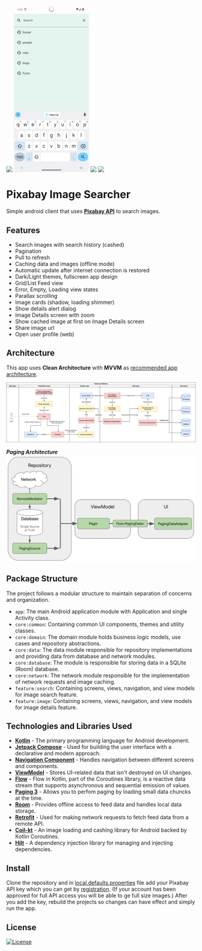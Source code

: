 <img src="screenshots/screen_1.png" width="200"> <img src="screenshots/screen_2.png" width="200"> <img src="screenshots/screen_5.png" width="200"> <img src="screenshots/screen_4.png" width="200"> 


# Pixabay Image Searcher

 Simple android client that uses [**Pixabay API**](https://pixabay.com/api/docs/#api_search_images) to search images. 

## Features

  - Search images with search history (cashed)
  - Pagination 
  - Pull to refresh
  - Caching data and images (offline mode)
  - Automatic update after internet connection is restored
  - Dark/Light themes, fullscreen app design
  - Grid/List Feed view
  - Error, Empty, Loading view states
  - Parallax scrolling
  - Image cards (shadow, loading shimmer)
  - Show details alert dialog
  - Image Details screen with zoom
  - Show cached image at first on Image Details screen 
  - Share image url
  - Open user profile (web)

 ## Architecture

This app uses **Clean Architecture** with **MVVM** as [recommended app architecture](https://developer.android.com/jetpack/docs/guide#recommended-app-arch).

![](screenshots/architecture.webp)

***Paging Architecture***
![](screenshots/paging3.svg)

## Package Structure

The project follows a modular structure to maintain separation of concerns and organization.

- `app`: The main Android application module with Application and single Activity class.
- `core:common`: Containing common UI components, themes and utility classes.
- `core:domain`: The domain module holds business logic models, use cases and repository abstractions.
- `core:data`: The data module responsible for repository implementations and providing data from database and network modules.
- `core:database`: The module is responsible for storing data in a SQLite (Room) database.
- `core:network`: The network module responsible for the implementation of network requests and image caching.
- `feature:search`: Containing screens, views, navigation, and view models for image search feature.
- `feature:image`: Containing screens, views, navigation, and view models for image details feature.

## Technologies and Libraries Used

- [**Kotlin**](https://kotlinlang.org/) - The primary programming language for Android development.
- [**Jetpack Compose**](https://developer.android.com/jetpack/compose) - Used for building the user interface with a declarative and modern approach.
- [**Navigation Component**](https://developer.android.com/jetpack/compose/navigation) - Handles navigation between different screens and components.
- [**ViewModel**](https://developer.android.com/topic/libraries/architecture/viewmodel) - Stores UI-related data that isn't destroyed on UI changes.
- [**Flow**](https://kotlin.github.io/kotlinx.coroutines/kotlinx-coroutines-core/kotlinx.coroutines.flow/-flow/) - Flow in Kotlin, part of the Coroutines library, is a reactive data stream that supports asynchronous and sequential emission of values.
- [**Paging 3**](https://developer.android.com/topic/libraries/architecture/paging/v3-overview) - Allows you to perfom paging by loading small data chuncks at the time.
- [**Room**](https://developer.android.com/training/data-storage/room) - Provides offline access to feed data and handles local data storage.
- [**Retrofit**](https://square.github.io/retrofit/) - Used for making network requests to fetch feed data from a remote API.
- [**Coil-kt**](https://coil-kt.github.io/coil/) - An image loading and cashing library for Android backed by Kotlin Coroutines.
- [**Hilt**](https://developer.android.com/training/dependency-injection/hilt-android) - A dependency injection library for managing and injecting dependencies.

## Install

Clone the repository and in [local.defaults.properties](local.defaults.properties) file add your Pixabay API key which you can get by [registration](https://pixabay.com/accounts/register/).
(If your account has been approved for full API access you will be able to ge full size images.)
After you add the key, rebuild the projects so changes can have effect and simply run the app.

## License
[![License](https://img.shields.io/badge/License-Apache%202.0-blue.svg)](https://opensource.org/licenses/Apache-2.0)
